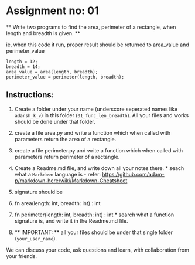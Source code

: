 # Assignment no: 01

** Write two programs to find the area, perimeter of a rectangle, when length and breadth is given. **

ie, when this code it run, proper result should be returned to area_value and perimeter_value

```
length = 12;
breadth = 14;
area_value = area(length, breadth);
perimeter_value = perimeter(length, breadth);
```

## Instructions:

1. Create a folder under your name (underscore seperated names like `adarsh_k_v`) in this folder (`01_func_len_breadth`). All your files and works should be done under that folder.
  1. create a file area.py and write a function which when called with parameters return the area of a rectangle.
  2. create a file perimeter.py and write a function which when called with parameters return perimeter of a rectangle.
  3. Create a Readme.md file, and write down all your notes there.
    * seach what a `Markdown` language is - refer: https://github.com/adam-p/markdown-here/wiki/Markdown-Cheatsheet

2. signature should be
  1. fn area(length: int, breadth: int) : int
  2. fn perimeter(length: int, breadth: int) : int
    * search what a function signature is, and write it in the Readme.md file.

3. ** IMPORTANT: ** all your files should be under that single folder (`your_user_name`).

We can discuss your code, ask questions and learn, with collaboration from your friends.
